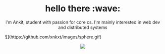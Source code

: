 <h1 align="center">hello there :wave:</h1>
<p align="center">
  I'm Ankit, student with passion for core cs. I'm mainly interested in web dev and distributed systems
</p>
![](https://github.com/xnkxt/images/sphere.gif)

<p align="center">
  <a href="https://skillicons.dev">
    <img src="https://skillicons.dev/icons?i=c,cpp,js,godot&theme=dark" />
  </a>
</p>
